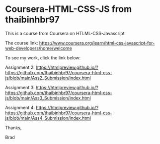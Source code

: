# Coursera-HTML-CSS-JS from thaibinhbr97

This is a course from Coursera on HTLML-CSS-Javascript

The course link: https://www.coursera.org/learn/html-css-javascript-for-web-developers/home/welcome

To see my work, click the link below:

Assignment 2: https://htmlpreview.github.io/?https://github.com/thaibinhbr97/coursera-html-css-js/blob/main/Ass2_Submission/index.html

Assignment 3: https://htmlpreview.github.io/?https://github.com/thaibinhbr97/coursera-html-css-js/blob/main/Ass3_Submission/index.html

Assignment 4: https://htmlpreview.github.io/?https://github.com/thaibinhbr97/coursera-html-css-js/blob/main/Ass4_Submission/index.html

Thanks,

Brad
